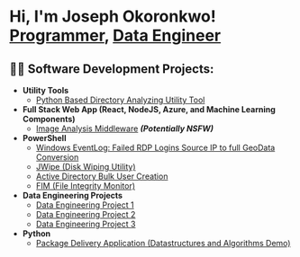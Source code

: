 <h1>Hi, I'm Joseph Okoronkwo! <br/><a href="https://github.com/JosephOkoronkwo">Programmer</a>, <a href="https://www.linkedin.com/in/joseph-okoronkwo/">Data Engineer</a>

<h2>👨‍💻 Software Development Projects:</h2>

- <b>Utility Tools</b>
  - [Python Based Directory Analyzing Utility Tool](https://github.com/JosephOkoronkwo/Verifile)
- <b>Full Stack Web App (React, NodeJS, Azure, and Machine Learning Components)</b>
  - [Image Analysis Middleware](https://github.com/joshmadakor1/4chan-Image-Analysis-Middleware-C964) <b><i>(Potentially NSFW)</b></i>
- <b>PowerShell</b>
  - [Windows EventLog: Failed RDP Logins Source IP to full GeoData Conversion](https://github.com/joshmadakor1/Sentinel-Lab)
  - [JWipe (Disk Wiping Utility)](https://github.com/joshmadakor1/Jwipe.PowerShell)
  - [Active Directory Bulk User Creation](https://github.com/joshmadakor1/AD_PS)
  - [FIM (File Integrity Monitor)](https://github.com/joshmadakor1/PowerShell-Integrity-FIM)
- <b>Data Engineering Projects</b>
  - [Data Engineering Project 1](https://github.com/JosephOkoronkwo/DEP1)
  - [Data Engineering Project 2](https://github.com/JosephOkoronkwo/DEP2)
  - [Data Engineering Project 3](https://github.com/JosephOkoronkwo/DEP3)
- <b>Python</b>
  - [Package Delivery Application (Datastructures and Algorithms Demo)](https://github.com/joshmadakor1/Package-Delivery-Pathfinding-Algorithm)

<!--

Here are some ideas to get you started:

- 🔭 I’m currently working on ...
- 🌱 I’m currently learning ...
- 👯 I’m looking to collaborate on ...
- 🤔 I’m looking for help with ...
- 💬 Ask me about ...
- 📫 How to reach me: ...
- 😄 Pronouns: ...
- ⚡ Fun fact: ...
-->
